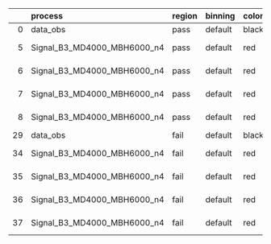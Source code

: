 |    | process                     | region   | binning   | color   | process_type   |   scale | variation   | source_filename                                                      | source_histname    | alias                       | title     |   combine_idx |     lnN |   shapes | syst_type   | direction   | variation_alias   |
|---:|:----------------------------|:---------|:----------|:--------|:---------------|--------:|:------------|:---------------------------------------------------------------------|:-------------------|:----------------------------|:----------|--------------:|--------:|---------:|:------------|:------------|:------------------|
|  0 | data_obs                    | pass     | default   | black   | DATA           |       1 | nominal     | ./histograms_for_2DAlphabet_v18//BH_Data.root                        | hpass              | Data                        | Data      |           nan | nan     |      nan | nan         | nan         | nan               |
|  5 | Signal_B3_MD4000_MBH6000_n4 | pass     | default   | red     | SIGNAL         |       1 | lumi        | ./histograms_for_2DAlphabet_v18//BH_Signal_B3_MD4000_MBH6000_n4.root | hpass              | Signal_B3_MD4000_MBH6000_n4 | BH signal |           nan |   1.016 |      nan | lnN         | nan         | nan               |
|  6 | Signal_B3_MD4000_MBH6000_n4 | pass     | default   | red     | SIGNAL         |       1 | SVM         | ./histograms_for_2DAlphabet_v18//BH_Signal_B3_MD4000_MBH6000_n4.root | hpass_SVMsyst_up   | Signal_B3_MD4000_MBH6000_n4 | BH signal |           nan | nan     |        1 | shapes      | Up          | SVMsyst           |
|  7 | Signal_B3_MD4000_MBH6000_n4 | pass     | default   | red     | SIGNAL         |       1 | SVM         | ./histograms_for_2DAlphabet_v18//BH_Signal_B3_MD4000_MBH6000_n4.root | hpass_SVMsyst_down | Signal_B3_MD4000_MBH6000_n4 | BH signal |           nan | nan     |        1 | shapes      | Down        | SVMsyst           |
|  8 | Signal_B3_MD4000_MBH6000_n4 | pass     | default   | red     | SIGNAL         |       1 | nominal     | ./histograms_for_2DAlphabet_v18//BH_Signal_B3_MD4000_MBH6000_n4.root | hpass              | Signal_B3_MD4000_MBH6000_n4 | BH signal |           nan | nan     |      nan | nan         | nan         | nan               |
| 29 | data_obs                    | fail     | default   | black   | DATA           |       1 | nominal     | ./histograms_for_2DAlphabet_v18//BH_Data.root                        | hfail              | Data                        | Data      |           nan | nan     |      nan | nan         | nan         | nan               |
| 34 | Signal_B3_MD4000_MBH6000_n4 | fail     | default   | red     | SIGNAL         |       1 | lumi        | ./histograms_for_2DAlphabet_v18//BH_Signal_B3_MD4000_MBH6000_n4.root | hfail              | Signal_B3_MD4000_MBH6000_n4 | BH signal |           nan |   1.016 |      nan | lnN         | nan         | nan               |
| 35 | Signal_B3_MD4000_MBH6000_n4 | fail     | default   | red     | SIGNAL         |       1 | SVM         | ./histograms_for_2DAlphabet_v18//BH_Signal_B3_MD4000_MBH6000_n4.root | hfail_SVMsyst_up   | Signal_B3_MD4000_MBH6000_n4 | BH signal |           nan | nan     |        1 | shapes      | Up          | SVMsyst           |
| 36 | Signal_B3_MD4000_MBH6000_n4 | fail     | default   | red     | SIGNAL         |       1 | SVM         | ./histograms_for_2DAlphabet_v18//BH_Signal_B3_MD4000_MBH6000_n4.root | hfail_SVMsyst_down | Signal_B3_MD4000_MBH6000_n4 | BH signal |           nan | nan     |        1 | shapes      | Down        | SVMsyst           |
| 37 | Signal_B3_MD4000_MBH6000_n4 | fail     | default   | red     | SIGNAL         |       1 | nominal     | ./histograms_for_2DAlphabet_v18//BH_Signal_B3_MD4000_MBH6000_n4.root | hfail              | Signal_B3_MD4000_MBH6000_n4 | BH signal |           nan | nan     |      nan | nan         | nan         | nan               |